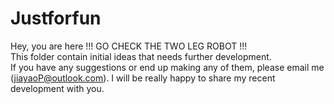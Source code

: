 # Justforfun
Hey, you are here !!! GO CHECK THE TWO LEG ROBOT !!!
<br/> This folder contain initial ideas that needs further development.
<br/> If you have any suggestions or end up making any of them, please email me (jiayaoP@outlook.com). I will be really happy to share my recent development with you.

